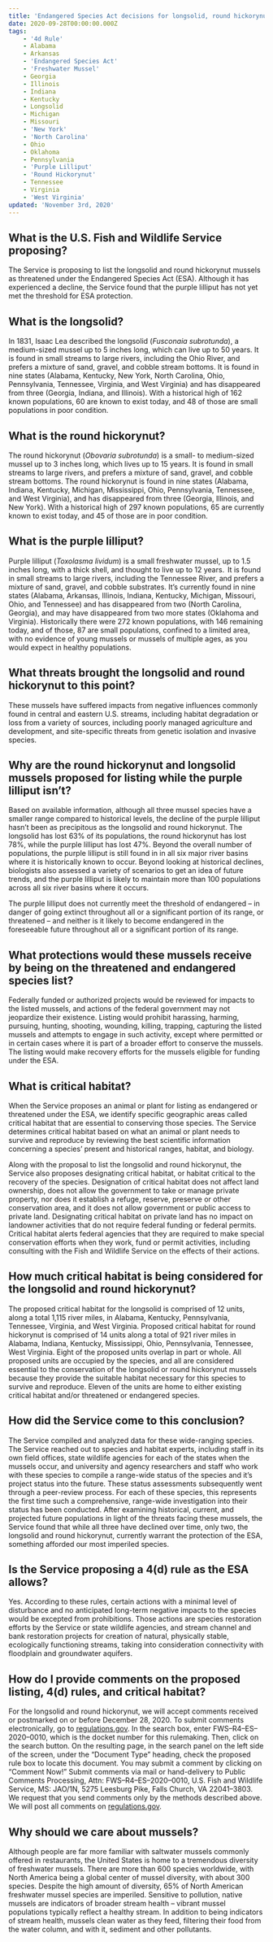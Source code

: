 ```yaml
---
title: 'Endangered Species Act decisions for longsolid, round hickorynut and purple lilliput mussels'
date: 2020-09-28T00:00:00.000Z
tags:
    - '4d Rule'
    - Alabama
    - Arkansas
    - 'Endangered Species Act'
    - 'Freshwater Mussel'
    - Georgia
    - Illinois
    - Indiana
    - Kentucky
    - Longsolid
    - Michigan
    - Missouri
    - 'New York'
    - 'North Carolina'
    - Ohio
    - Oklahoma
    - Pennsylvania
    - 'Purple Lilliput'
    - 'Round Hickorynut'
    - Tennessee
    - Virginia
    - 'West Virginia'
updated: 'November 3rd, 2020'
---
```


## What is the U.S. Fish and Wildlife Service proposing?

The Service is proposing to list the longsolid and round hickorynut mussels as threatened under the Endangered Species Act (ESA). Although it has experienced a decline, the Service found that the purple lilliput has not yet met the threshold for ESA protection.

## What is the longsolid?

In 1831, Isaac Lea described the longsolid (*Fusconaia subrotunda*), a medium-sized mussel up to 5 inches long, which can live up to 50 years. It is found in small streams to large rivers, including the Ohio River, and prefers a mixture of sand, gravel, and cobble stream bottoms. It is found in nine states (Alabama, Kentucky, New York, North Carolina, Ohio, Pennsylvania, Tennessee, Virginia, and West Virginia) and has disappeared from three (Georgia, Indiana, and Illinois). With a historical high of 162 known populations, 60 are known to exist today, and 48 of those are small populations in poor condition.

## What is the round hickorynut?

The round hickorynut (*Obovaria subrotunda*) is a small- to medium-sized mussel up to 3 inches long, which lives up to 15 years. It is found in small streams to large rivers, and prefers a mixture of sand, gravel, and cobble stream bottoms. The round hickorynut is found in nine states (Alabama, Indiana, Kentucky, Michigan, Mississippi, Ohio, Pennsylvania, Tennessee, and West Virginia), and has disappeared from three (Georgia, Illinois, and New York). With a historical high of 297 known populations, 65 are currently known to exist today, and 45 of those are in poor condition.

## What is the purple lilliput?

Purple lilliput (*Toxolasma lividum*) is a small freshwater mussel, up to 1.5 inches long, with a thick shell, and thought to live up to 12 years.  It is found in small streams to large rivers, including the Tennessee River, and prefers a mixture of sand, gravel, and cobble substrates. It’s currently found in nine states (Alabama, Arkansas, Illinois, Indiana, Kentucky, Michigan, Missouri, Ohio, and Tennessee) and has disappeared from two (North Carolina, Georgia), and may have disappeared from two more states (Oklahoma and Virginia). Historically there were 272 known populations, with 146 remaining today, and of those, 87 are small populations, confined to a limited area, with no evidence of young mussels or mussels of multiple ages, as you would expect in healthy populations.

## What threats brought the longsolid and round hickorynut to this point?

These mussels have suffered impacts from negative influences commonly found in central and eastern U.S. streams, including habitat degradation or loss from a variety of sources, including poorly managed agriculture and development, and site-specific threats from genetic isolation and invasive species.

## Why are the round hickorynut and longsolid mussels proposed for listing while the purple lilliput isn’t?

Based on available information, although all three mussel species have a smaller range compared to historical levels, the decline of the purple lilliput hasn’t been as precipitous as the longsolid and round hickorynut. The longsolid has lost 63% of its populations, the round hickorynut has lost 78%, while the purple lilliput has lost 47%. Beyond the overall number of populations, the purple lilliput is still found in in all six major river basins where it is historically known to occur. Beyond looking at historical declines, biologists also assessed a variety of scenarios to get an idea of future trends, and the purple lilliput is likely to maintain more than 100 populations across all six river basins where it occurs.

The purple lilliput does not currently meet the threshold of endangered – in danger of going extinct throughout all or a significant portion of its range, or threatened – and neither is it likely to become endangered in the foreseeable future throughout all or a significant portion of its range.

## What protections would these mussels receive by being on the threatened and endangered species list?

Federally funded or authorized projects would be reviewed for impacts to the listed mussels, and actions of the federal government may not jeopardize their existence. Listing would prohibit harassing, harming, pursuing, hunting, shooting, wounding, killing, trapping, capturing the listed mussels and attempts to engage in such activity, except where permitted or in certain cases where it is part of a broader effort to conserve the mussels. The listing would make recovery efforts for the mussels eligible for funding under the ESA.

## What is critical habitat?

When the Service proposes an animal or plant for listing as endangered or threatened under the ESA, we identify specific geographic areas called critical habitat that are essential to conserving those species. The Service determines critical habitat based on what an animal or plant needs to survive and reproduce by reviewing the best scientific information concerning a species’ present and historical ranges, habitat, and biology.

Along with the proposal to list the longsolid and round hickorynut, the Service also proposes designating critical habitat, or habitat critical to the recovery of the species. Designation of critical habitat does not affect land ownership, does not allow the government to take or manage private property, nor does it establish a refuge, reserve, preserve or other conservation area, and it does not allow government or public access to private land. Designating critical habitat on private land has no impact on landowner activities that do not require federal funding or federal permits. Critical habitat alerts federal agencies that they are required to make special conservation efforts when they work, fund or permit activities, including consulting with the Fish and Wildlife Service on the effects of their actions.

## How much critical habitat is being considered for the longsolid and round hickorynut?

The proposed critical habitat for the longsolid is comprised of 12 units, along a total 1,115 river miles, in Alabama, Kentucky, Pennsylvania, Tennessee, Virginia, and West Virginia. Proposed critical habitat for round hickorynut is comprised of 14 units along a total of 921 river miles in Alabama, Indiana, Kentucky, Mississippi, Ohio, Pennsylvania, Tennessee, West Virginia. Eight of the proposed units overlap in part or whole. All proposed units are occupied by the species, and all are considered essential to the conservation of the longsolid or round hickorynut mussels because they provide the suitable habitat necessary for this species to survive and reproduce. Eleven of the units are home to either existing critical habitat and/or threatened or endangered species.

## How did the Service come to this conclusion?

The Service compiled and analyzed data for these wide-ranging species. The Service reached out to species and habitat experts, including staff in its own field offices, state wildlife agencies for each of the states when the mussels occur, and university and agency researchers and staff who work with these species to compile a range-wide status of the species and it’s project status into the future. These status assessments subsequently went through a peer-review process. For each of these species, this represents the first time such a comprehensive, range-wide investigation into their status has been conducted. After examining historical, current, and projected future populations in light of the threats facing these mussels, the Service found that while all three have declined over time, only two, the longsolid and round hickorynut, currently warrant the protection of the ESA, something afforded our most imperiled species.

## Is the Service proposing a 4(d) rule as the ESA allows?

Yes. According to these rules, certain actions with a minimal level of disturbance and no anticipated long-term negative impacts to the species would be excepted from prohibitions. Those actions are species restoration efforts by the Service or state wildlife agencies, and stream channel and bank restoration projects for creation of natural, physically stable, ecologically functioning streams, taking into consideration connectivity with floodplain and groundwater aquifers.

## How do I  provide comments on the proposed listing, 4(d) rules, and critical habitat?

For the longsolid and round hickorynut, we will accept comments received or postmarked on or before December 28, 2020. To submit comments electronically, go to  [regulations.gov](https://www.regulations.gov). In the search box, enter FWS–R4–ES–2020–0010, which is the docket number for this rulemaking.  Then, click on the search button.  On the resulting page, in the search panel on the left side of the screen, under the “Document Type” heading, check the proposed rule box to locate this document.  You may submit a comment by clicking on “Comment Now!” Submit comments via mail or hand-delivery to Public Comments Processing, Attn: FWS–R4–ES–2020–0010, U.S. Fish and Wildlife Service, MS: JAO/1N, 5275 Leesburg Pike, Falls Church, VA 22041–3803. We request that you send comments only by the methods described above.  We will post all comments on [regulations.gov](https://www.regulations.gov).

## Why should we care about mussels?

Although people are far more familiar with saltwater mussels commonly offered in restaurants, the United States is home to a tremendous diversity of freshwater mussels. There are more than 600 species worldwide, with North America being a global center of mussel diversity, with about 300 species. Despite the high amount of diversity, 65% of  North American freshwater mussel species are imperiled. Sensitive to pollution, native mussels are indicators of broader stream health – vibrant mussel populations typically reflect a healthy stream. In addition to being indicators of stream health, mussels clean water as they feed, filtering their food from the water column, and with it, sediment and other pollutants. 
